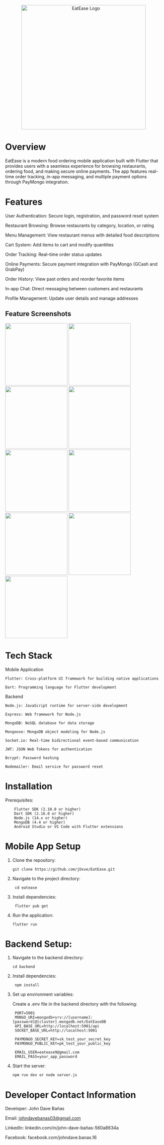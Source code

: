 <p align="center">
  <img src="https://raw.githubusercontent.com/jDxve/EatEase/main/assets/images/logo.png" alt="EatEase Logo" width="400" />
</p>

# Overview

  EatEase is a modern food ordering mobile application built with Flutter that provides users with a seamless experience for browsing restaurants, ordering food, and making secure     online payments. The app features real-time order tracking, in-app messaging, and multiple payment options through PayMongo integration.


# Features

  User Authentication: Secure login, registration, and password reset system
      
  Restaurant Browsing: Browse restaurants by category, location, or rating
      
  Menu Management: View restaurant menus with detailed food descriptions
      
  Cart System: Add items to cart and modify quantities
      
  Order Tracking: Real-time order status updates
      
  Online Payments: Secure payment integration with PayMongo (GCash and GrabPay)
      
  Order History: View past orders and reorder favorite items
      
  In-app Chat: Direct messaging between customers and restaurants
      
  Profile Management: Update user details and manage addresses

## Feature Screenshots

<p float="left">
  <img src="assets/images/login.png" width="200"/>
  <img src="assets/images/signup.png" width="200"/>
  <img src="assets/images/homesimulator.png" width="200"/>
  <img src="assets/images/menu.png" width="200"/>
  <img src="assets/images/menudetails.png" width="200"/>
  <img src="assets/images/cart.png" width="200"/>
  <img src="assets/images/checkout.png" width="200"/>
  <img src="assets/images/myorders.png" width="200"/>
  <img src="assets/images/myprofile.png" width="200"/>
</p>

# Tech Stack

  Mobile Application
  
    Flutter: Cross-platform UI framework for building native applications
      
    Dart: Programming language for Flutter development

  Backend

    Node.js: JavaScript runtime for server-side development
      
    Express: Web framework for Node.js
      
    MongoDB: NoSQL database for data storage
      
    Mongoose: MongoDB object modeling for Node.js
      
    Socket.io: Real-time bidirectional event-based communication
      
    JWT: JSON Web Tokens for authentication
      
    Bcrypt: Password hashing
      
    Nodemailer: Email service for password reset


# Installation

  Prerequisites: 
        
        Flutter SDK (2.10.0 or higher)
        Dart SDK (2.16.0 or higher)
        Node.js (14.x or higher)
        MongoDB (4.4 or higher)
        Android Studio or VS Code with Flutter extensions


# Mobile App Setup
  
  1. Clone the repository:
     
         git clone https://github.com/jDxve/EatEase.git
     
  2. Navigate to the project directory:

          cd eatease
     
  3. Install dependencies:

          flutter pub get
     
  4. Run the application:

         flutter run


# Backend Setup:

  1. Navigate to the backend directory:
     
         cd backend
     
  2. Install dependencies:

          npm install
     
  3. Set up environment variables:

       Create a .env file in the backend directory with the following:

          PORT=5001
          MONGO_URI=mongodb+srv://[username]:[password]@[cluster].mongodb.net/EatEaseDB
          API_BASE_URL=http://localhost:5001/api
          SOCKET_BASE_URL=http://localhost:5001
          
          PAYMONGO_SECRET_KEY=sk_test_your_secret_key
          PAYMONGO_PUBLIC_KEY=pk_test_your_public_key
          
          EMAIL_USER=eatease9@gmail.com
          EMAIL_PASS=your_app_password
     
  4. Start the server:

         npm run dev or node server.js



# Developer Contact Information

  Developer: 
      John Dave Bañas
      
  Email: 
      johndavebanas03@gmail.com
      
  LinkedIn: 
      linkedin.com/in/john-dave-bañas-560a8634a
      
  Facebook: 
      facebook.com/johndave.banas.16
